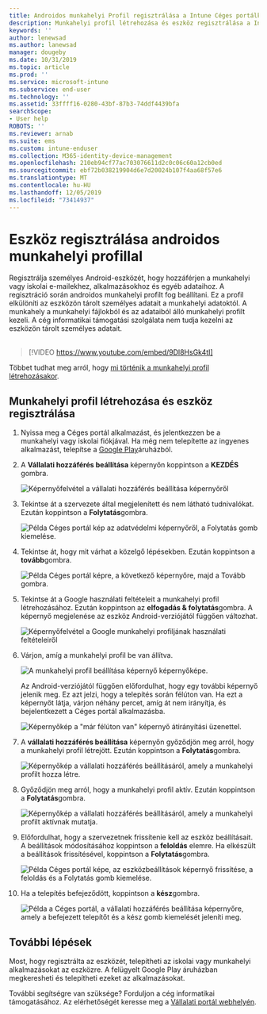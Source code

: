 ```yaml
---
title: Androidos munkahelyi Profil regisztrálása a Intune Céges portálkal | Microsoft Docs
description: Munkahelyi profil létrehozása és eszköz regisztrálása a Intune Céges portál.
keywords: ''
author: lenewsad
ms.author: lanewsad
manager: dougeby
ms.date: 10/31/2019
ms.topic: article
ms.prod: ''
ms.service: microsoft-intune
ms.subservice: end-user
ms.technology: ''
ms.assetid: 33ffff16-0280-43bf-87b3-74ddf4439bfa
searchScope:
- User help
ROBOTS: ''
ms.reviewer: arnab
ms.suite: ems
ms.custom: intune-enduser
ms.collection: M365-identity-device-management
ms.openlocfilehash: 210eb94cf77ac703076611d2c0c06c60a12cb0ed
ms.sourcegitcommit: ebf72b038219904d6e7d20024b107f4aa68f57e6
ms.translationtype: MT
ms.contentlocale: hu-HU
ms.lasthandoff: 12/05/2019
ms.locfileid: "73414937"
---
```

# <a name="enroll-device-with-android-work-profile"></a>Eszköz regisztrálása androidos munkahelyi profillal

Regisztrálja személyes Android-eszközét, hogy hozzáférjen a munkahelyi vagy iskolai e-mailekhez, alkalmazásokhoz és egyéb adataihoz. A regisztráció során androidos munkahelyi profilt fog beállítani. Ez a profil elkülöníti az eszközön tárolt személyes adatait a munkahelyi adatoktól. A munkahely a munkahelyi fájlokból és az adataiból álló munkahelyi profilt kezeli. A cég informatikai támogatási szolgálata nem tudja kezelni az eszközön tárolt személyes adatait.  
</br>
> [!VIDEO https://www.youtube.com/embed/9Dl8HsGk4tI]

Többet tudhat meg arról, hogy [mi történik a munkahelyi profil létrehozásakor](what-happens-when-you-create-a-work-profile-android.md).

## <a name="create-work-profile-and-enroll-device"></a>Munkahelyi profil létrehozása és eszköz regisztrálása

1. Nyissa meg a Céges portál alkalmazást, és jelentkezzen be a munkahelyi vagy iskolai fiókjával. Ha még nem telepítette az ingyenes alkalmazást, telepítse a [Google Play](https://play.google.com/store/apps/details?id=com.microsoft.windowsintune.companyportal)áruházból.  

2. A **Vállalati hozzáférés beállítása** képernyőn koppintson a **KEZDÉS** gombra.  

    ![Képernyőfelvétel a vállalati hozzáférés beállítása képernyőről](./media/access-setup-work-profile-1911.png)  

3. Tekintse át a szervezete által megjelenített és nem látható tudnivalókat. Ezután koppintson a **Folytatás**gombra. 

    ![Példa Céges portál kép az adatvédelmi képernyőről, a Folytatás gomb kiemelése.](./media/android-privacy-screen-1911.png)  
4. Tekintse át, hogy mit várhat a közelgő lépésekben. Ezután koppintson a **tovább**gombra.  

    ![Példa Céges portál képre, a következő képernyőre, majd a Tovább gombra.](./media/android-wp-04-1908.png)  

5. Tekintse át a Google használati feltételeit a munkahelyi profil létrehozásához. Ezután koppintson az **elfogadás & folytatás**gombra. A képernyő megjelenése az eszköz Android-verziójától függően változhat. 

    ![Képernyőfelvétel a Google munkahelyi profiljának használati feltételeiről](./media/android-wp-05-1908.png)  

6. Várjon, amíg a munkahelyi profil be van állítva.  

    ![A munkahelyi profil beállítása képernyő képernyőképe.](./media/android-wp-05a-1908.png)  

   Az Android-verziójától függően előfordulhat, hogy egy további képernyő jelenik meg. Ez azt jelzi, hogy a telepítés során félúton van. Ha ezt a képernyőt látja, várjon néhány percet, amíg át nem irányítja, és bejelentkezett a Céges portál alkalmazásba.  

    ![Képernyőkép a "már félúton van" képernyő átirányítási üzenettel.](./media/android-wp-05b-1908.png)  

7. A **vállalati hozzáférés beállítása** képernyőn győződjön meg arról, hogy a munkahelyi profil létrejött. Ezután koppintson a **Folytatás**gombra.  

    ![Képernyőkép a vállalati hozzáférés beállításáról, amely a munkahelyi profilt hozza létre.](./media/work-profile-complete-1911.png)  

8. Győződjön meg arról, hogy a munkahelyi profil aktív. Ezután koppintson a **Folytatás**gombra. 

    ![Képernyőkép a vállalati hozzáférés beállításáról, amely a munkahelyi profilt aktívnak mutatja.](./media/work-profile-active-1911.png)  

9. Előfordulhat, hogy a szervezetnek frissítenie kell az eszköz beállításait. A beállítások módosításához koppintson a **feloldás** elemre. Ha elkészült a beállítások frissítésével, koppintson a **Folytatás**gombra.    

    ![Példa Céges portál képe, az eszközbeállítások képernyő frissítése, a feloldás és a Folytatás gomb kiemelése.](./media/resolve-settings-1911.png) 


10. Ha a telepítés befejeződött, koppintson a **kész**gombra.  

    ![Példa a Céges portál, a vállalati hozzáférés beállítása képernyőre, amely a befejezett telepítőt és a kész gomb kiemelését jeleníti meg.](./media/work-profile-done-1911.png)  


## <a name="next-steps"></a>További lépések  

Most, hogy regisztrálta az eszközét, telepítheti az iskolai vagy munkahelyi alkalmazásokat az eszközre. A felügyelt Google Play áruházban megkeresheti és telepítheti ezeket az alkalmazásokat. 

További segítségre van szüksége? Forduljon a cég informatikai támogatásához. Az elérhetőségét keresse meg a [Vállalati portál webhelyén](https://go.microsoft.com/fwlink/?linkid=2010980).
